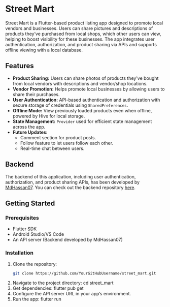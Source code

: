# Street Mart

Street Mart is a Flutter-based product listing app designed to promote local vendors and businesses. Users can share pictures and descriptions of products they’ve purchased from local shops, which other users can view, helping to boost visibility for these businesses. The app integrates user authentication, authorization, and product sharing via APIs and supports offline viewing with a local database.

## Features

- **Product Sharing:** Users can share photos of products they've bought from local vendors with descriptions and vendor/shop locations.
- **Vendor Promotion:** Helps promote local businesses by allowing users to share their purchases.
- **User Authentication:** API-based authentication and authorization with secure storage of credentials using `SharedPreferences`.
- **Offline Mode:** View previously loaded products even when offline, powered by Hive for local storage.
- **State Management:** `Provider` used for efficient state management across the app.
- **Future Updates:**
  - Comment section for product posts.
  - Follow feature to let users follow each other.
  - Real-time chat between users.

## Backend

The backend of this application, including user authentication, authorization, and product sharing APIs, has been developed by [MdHassan07](https://github.com/MohammedHassan07/). You can check out the backend repository [here]([https://github.com/MdHassan07/backend-repository-link](https://github.com/MohammedHassan07/local-vendors)).

## Getting Started

### Prerequisites

- Flutter SDK
- Android Studio/VS Code
- An API server (Backend developed by MdHassan07)

### Installation

1. Clone the repository:
   ```bash
   git clone https://github.com/YourGitHubUsername/street_mart.git
2. Navigate to the project directory:
   cd street_mart
3. Get dependencies:
   flutter pub get
4. Configure the API server URL in your app’s environment.
5. Run the app:
   flutter run
